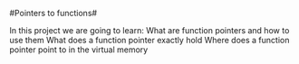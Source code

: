 #Pointers to functions#

In this project we are going to learn: 
What are function pointers and how to use them
What does a function pointer exactly hold
Where does a function pointer point to in the virtual memory